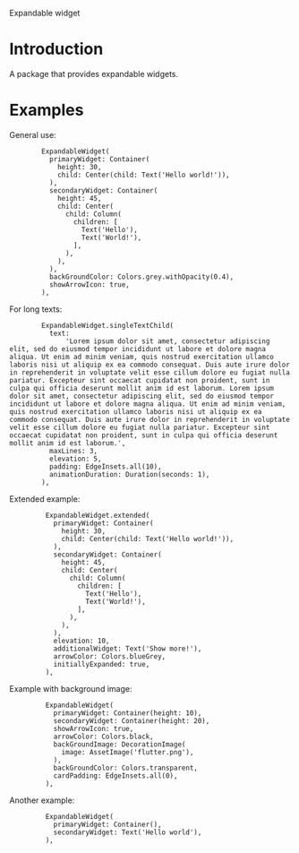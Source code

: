 Expandable widget

<h1>Introduction</h1>
A package that provides expandable widgets.


<h1>Examples</h1>
General use:

            ExpandableWidget(
              primaryWidget: Container(
                height: 30,
                child: Center(child: Text('Hello world!')),
              ),
              secondaryWidget: Container(
                height: 45,
                child: Center(
                  child: Column(
                    children: [
                      Text('Hello'),
                      Text('World!'),
                    ],
                  ),
                ),
              ),
              backGroundColor: Colors.grey.withOpacity(0.4),
              showArrowIcon: true,
            ),

For long texts:

            ExpandableWidget.singleTextChild(
              text:
                  'Lorem ipsum dolor sit amet, consectetur adipiscing elit, sed do eiusmod tempor incididunt ut labore et dolore magna aliqua. Ut enim ad minim veniam, quis nostrud exercitation ullamco laboris nisi ut aliquip ex ea commodo consequat. Duis aute irure dolor in reprehenderit in voluptate velit esse cillum dolore eu fugiat nulla pariatur. Excepteur sint occaecat cupidatat non proident, sunt in culpa qui officia deserunt mollit anim id est laborum. Lorem ipsum dolor sit amet, consectetur adipiscing elit, sed do eiusmod tempor incididunt ut labore et dolore magna aliqua. Ut enim ad minim veniam, quis nostrud exercitation ullamco laboris nisi ut aliquip ex ea commodo consequat. Duis aute irure dolor in reprehenderit in voluptate velit esse cillum dolore eu fugiat nulla pariatur. Excepteur sint occaecat cupidatat non proident, sunt in culpa qui officia deserunt mollit anim id est laborum.',
              maxLines: 3,
              elevation: 5,
              padding: EdgeInsets.all(10),
              animationDuration: Duration(seconds: 1),
            ),

Extended example:

             ExpandableWidget.extended(
               primaryWidget: Container(
                 height: 30,
                 child: Center(child: Text('Hello world!')),
               ),
               secondaryWidget: Container(
                 height: 45,
                 child: Center(
                   child: Column(
                     children: [
                       Text('Hello'),
                       Text('World!'),
                     ],
                   ),
                 ),
               ),
               elevation: 10,
               additionalWidget: Text('Show more!'),
               arrowColor: Colors.blueGrey,
               initiallyExpanded: true,
             ),

Example with background image:
 
             ExpandableWidget(
               primaryWidget: Container(height: 10),
               secondaryWidget: Container(height: 20),
               showArrowIcon: true,
               arrowColor: Colors.black,
               backGroundImage: DecorationImage(
                 image: AssetImage('flutter.png'),
               ),
               backGroundColor: Colors.transparent,
               cardPadding: EdgeInsets.all(0),
             ),

Another example:

             ExpandableWidget(
               primaryWidget: Container(),
               secondaryWidget: Text('Hello world'),
             ),
